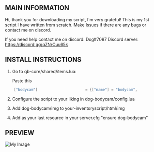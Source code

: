 ## MAIN INFORMATION
Hi, thank you for downloading my script, I'm very grateful!
This is my 1st script I have written from scratch.
Make Issues if there are any bugs or contact me on discord.

If you need help contact me on discord: Dog#7087
Discord server: https://discord.gg/qZNrCuu65k
## INSTALL INSTRUCTIONS
1. Go to qb-core/shared/items.lua:

	Paste this
```lua
	["bodycam"] 		 			 = {["name"] = "bodycam",       	    	["label"] = "PD Body Camera",	 				["weight"] = 20, 		["type"] = "item", 		["image"] = "bodycam.png", 			["unique"] = false, 	["useable"] = true, 	["shouldClose"] = true,   ["combinable"] = nil,   ["description"] = "Body Camera"},
```

2. Configure the script to your liking in dog-bodycam/config.lua

3. Add dog-bodycam/img to your-inventoryscript/html/img

4. Add as your last resource in your server.cfg "ensure dog-bodycam"

## PREVIEW

![My Image](https://user-images.githubusercontent.com/18469253/195879766-072fb823-d236-4b6f-89a2-6fc27537c6a9.png)

## 
